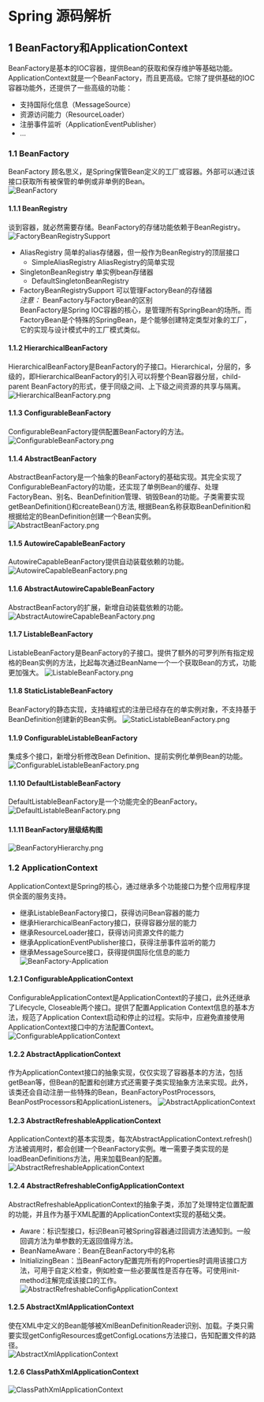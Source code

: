 # Spring 源码解析
## 1 BeanFactory和ApplicationContext
BeanFactory是基本的IOC容器，提供Bean的获取和保存维护等基础功能。ApplicationContext就是一个BeanFactory，而且更高级。它除了提供基础的IOC容器功能外，还提供了一些高级的功能：
- 支持国际化信息（MessageSource）
- 资源访问能力（ResourceLoader）
- 注册事件监听（ApplicationEventPublisher）
- ...

### 1.1 BeanFactory
BeanFactory 顾名思义，是Spring保管Bean定义的工厂或容器。外部可以通过该接口获取所有被保管的单例或非单例的Bean。  
![BeanFactory](resources/images/BeanFactory.png)

#### 1.1.1 BeanRegistry
谈到容器，就必然需要存储。BeanFactory的存储功能依赖于BeanRegistry。  
![FactoryBeanRegistrySupport](resources/images/FactoryBeanRegistrySupport.png)
- AliasRegistry  简单的alias存储器，但一般作为BeanRegistry的顶层接口
	- SimpleAliasRegistry AliasRegistry的简单实现
- SingletonBeanRegistry 单实例bean存储器
	- DefaultSingletonBeanRegistry
- FactoryBeanRegistrySupport 可以管理FactoryBean的存储器  
*注意：* BeanFactory与FactoryBean的区别  
BeanFactory是Spring IOC容器的核心，是管理所有SpringBean的场所。而FactoryBean是个特殊的SpringBean，是个能够创建特定类型对象的工厂，它的实现与设计模式中的工厂模式类似。  

#### 1.1.2 HierarchicalBeanFactory
HierarchicalBeanFactory是BeanFactory的子接口。Hierarchical，分层的，多级的，即HierarchicalBeanFactory的引入可以将整个Bean容器分层，child-parent BeanFactory的形式，便于同级之间、上下级之间资源的共享与隔离。
![HierarchicalBeanFactory.png](resources/images/HierarchicalBeanFactory.png)

#### 1.1.3 ConfigurableBeanFactory
ConfigurableBeanFactory提供配置BeanFactory的方法。  
![ConfigurableBeanFactory.png](resources/images/ConfigurableBeanFactory.png)

#### 1.1.4 AbstractBeanFactory
AbstractBeanFactory是一个抽象的BeanFactory的基础实现。其完全实现了ConfigurableBeanFactory的功能，还实现了单例Bean的缓存、处理FactoryBean、别名、BeanDefinition管理、销毁Bean的功能。子类需要实现getBeanDefinition()和createBean()方法, 根据Bean名称获取BeanDefinition和根据给定的BeanDefinition创建一个Bean实例。  
![AbstractBeanFactory.png](resources/images/AbstractBeanFactory.png)

#### 1.1.5 AutowireCapableBeanFactory
AutowireCapableBeanFactory提供自动装载依赖的功能。  
![AutowireCapableBeanFactory.png](resources/images/AutowireCapableBeanFactory.png)

#### 1.1.6 AbstractAutowireCapableBeanFactory
AbstractBeanFactory的扩展，新增自动装载依赖的功能。
![AbstractAutowireCapableBeanFactory.png](resources/images/AbstractAutowireCapableBeanFactory.png)

#### 1.1.7 ListableBeanFactory
ListableBeanFactory是BeanFactory的子接口。提供了额外的可罗列所有指定规格的Bean实例的方法，比起每次通过BeanName一个一个获取Bean的方式，功能更加强大。
![ListableBeanFactory.png](resources/images/ListableBeanFactory.png)

#### 1.1.8 StaticListableBeanFactory
BeanFactory的静态实现，支持编程式的注册已经存在的单实例对象，不支持基于BeanDefinition创建新的Bean实例。
![StaticListableBeanFactory.png](resources/images/StaticListableBeanFactory.png)

#### 1.1.9 ConfigurableListableBeanFactory
集成多个接口，新增分析修改Bean Definition、提前实例化单例Bean的功能。  
![ConfigurableListableBeanFactory.png](resources/images/ConfigurableListableBeanFactory.png)

#### 1.1.10 DefaultListableBeanFactory
DefaultListableBeanFactory是一个功能完全的BeanFactory。
![DefaultListableBeanFactory.png](resources/images/DefaultListableBeanFactory.png)

#### 1.1.11 BeanFactory层级结构图
![BeanFactoryHierarchy.png](resources/images/BeanFactoryHierarchy.png)

### 1.2 ApplicationContext
ApplicationContext是Spring的核心，通过继承多个功能接口为整个应用程序提供全面的服务支持。
- 继承ListableBeanFactory接口，获得访问Bean容器的能力
- 继承HierarchicalBeanFactory接口，获得容器分层的能力
- 继承ResourceLoader接口，获得访问资源文件的能力
- 继承ApplicationEventPublisher接口，获得注册事件监听的能力
- 继承MessageSource接口，获得提供国际化信息的能力
![BeanFactory-Application](resources/images/BeanFactory-Application.png)

#### 1.2.1 ConfigurableApplicationContext
ConfigurableApplicationContext是ApplicationContext的子接口，此外还继承了Lifecycle, Closeable两个接口。提供了配置Application Context信息的基本方法，规范了Application Context启动和停止的过程。实际中，应避免直接使用ApplicationContext接口中的方法配置Context。
![ConfigurableApplicationContext](resources/images/ConfigurableApplicationContext.png)

#### 1.2.2 AbstractApplicationContext
作为ApplicationContext接口的抽象实现，仅仅实现了容器基本的方法，包括getBean等，但Bean的配置和创建方式还需要子类实现抽象方法来实现。此外，该类还会自动注册一些特殊的Bean，BeanFactoryPostProcessors, BeanPostProcessors和ApplicationListeners。
![AbstractApplicationContext](resources/images/AbstractApplicationContext.png)

#### 1.2.3 AbstractRefreshableApplicationContext
ApplicationContext的基本实现类，每次AbstractApplicationContext.refresh()方法被调用时，都会创建一个BeanFactory实例。唯一需要子类实现的是loadBeanDefinitions方法，用来加载Bean的配置。
![AbstractRefreshableApplicationContext](resources/images/AbstractRefreshableApplicationContext.png)

#### 1.2.4 AbstractRefreshableConfigApplicationContext
AbstractRefreshableApplicationContext的抽象子类，添加了处理特定位置配置的功能，并且作为基于XML配置的ApplicationContext实现的基础父类。  
- Aware：标识型接口，标识Bean可被Spring容器通过回调方法通知到。一般回调方法为单参数的无返回值得方法。
- BeanNameAware：Bean在BeanFactory中的名称
- InitializingBean：当BeanFactory配置完所有的Properties时调用该接口方法，可用于自定义检查，例如检查一些必要属性是否存在等。可使用init-method注解完成该接口的工作。  
![AbstractRefreshableConfigApplicationContext](resources/images/AbstractRefreshableConfigApplicationContext.png)

#### 1.2.5 AbstractXmlApplicationContext
使在XML中定义的Bean能够被XmlBeanDefinitionReader识别、加载。子类只需要实现getConfigResources或getConfigLocations方法接口，告知配置文件的路径。  
![AbstractXmlApplicationContext](resources/images/AbstractXmlApplicationContext.png)

#### 1.2.6 ClassPathXmlApplicationContext
![ClassPathXmlApplicationContext](resources/images/ClassPathXmlApplicationContext.png)

